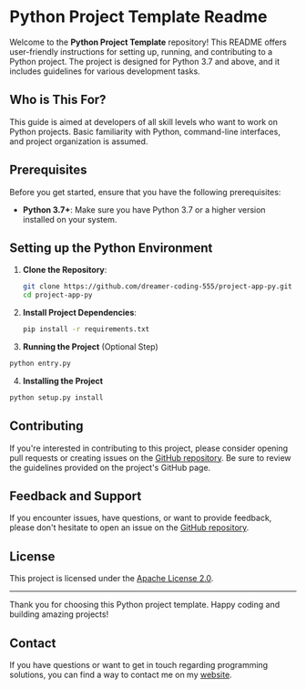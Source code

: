 # Python Project Template Readme

Welcome to the **Python Project Template** repository! This README offers user-friendly instructions for setting up, running, and contributing to a Python project. The project is designed for Python 3.7 and above, and it includes guidelines for various development tasks. 

## Who is This For?

This guide is aimed at developers of all skill levels who want to work on Python projects. Basic familiarity with Python, command-line interfaces, and project organization is assumed.

## Prerequisites

Before you get started, ensure that you have the following prerequisites:

- **Python 3.7+**: Make sure you have Python 3.7 or a higher version installed on your system.

## Setting up the Python Environment

1. **Clone the Repository**:
   ```bash
   git clone https://github.com/dreamer-coding-555/project-app-py.git
   cd project-app-py
   ```

2. **Install Project Dependencies**:
   ```bash
   pip install -r requirements.txt
   ```

3. **Running the Project** (Optional Step)

```bash
python entry.py
```

4. **Installing the Project**

```bash
python setup.py install
```

## Contributing

If you're interested in contributing to this project, please consider opening pull requests or creating issues on the [GitHub repository](https://github.com/dreamer-coding-555/project-app-py). Be sure to review the guidelines provided on the project's GitHub page.

## Feedback and Support

If you encounter issues, have questions, or want to provide feedback, please don't hesitate to open an issue on the [GitHub repository](https://github.com/dreamer-coding-555/project-app-py/issues).

## License

This project is licensed under the [Apache License 2.0](LICENSE).

---

Thank you for choosing this Python project template. Happy coding and building amazing projects!

## Contact

If you have questions or want to get in touch regarding programming solutions, you can find a way to contact me on my [website](https://trilobite.code.blog/contact/).
